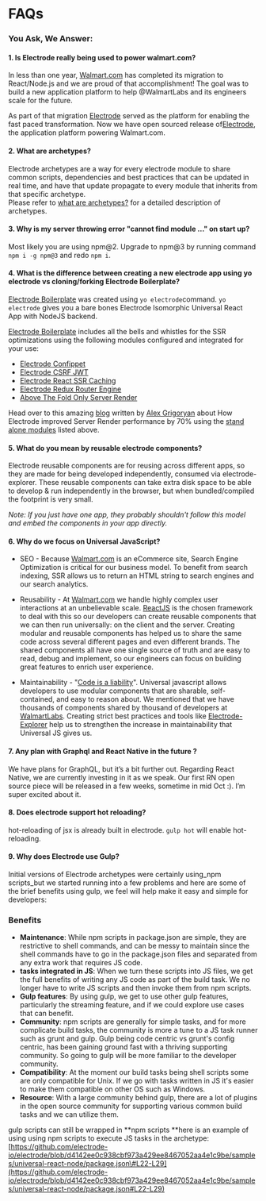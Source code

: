 # FAQs

### You Ask, We Answer:

#### 1. Is Electrode really being used to power walmart.com?

In less than one year, [Walmart.com](http://walmart.com/) has completed its migration to React/Node.js and we are proud of that accomplishment! The goal was to build a new application platform to help @WalmartLabs and its engineers scale for the future.

As part of that migration [Electrode](http://www.electrode.io/) served as the platform for enabling the fast paced transformation. Now we have open sourced release of[Electrode](http://www.electrode.io/), the application platform powering Walmart.com.

#### 2. What are archetypes?

Electrode archetypes are a way for every electrode module to share common scripts, dependencies and best practices that can be updated in real time, and have that update propagate to every module that inherits from that specific archetype.  
Please refer to [what are archetypes?](http://www.electrode.io/docs/what_are_archetypes.html) for a detailed description of archetypes.

#### 3. Why is my server throwing error "cannot find module ..." on start up?

Most likely you are using npm@2. Upgrade to npm@3 by running command `npm i -g npm@3` and redo `npm i`.

#### 4. What is the difference between creating a new electrode app using yo electrode vs cloning/forking Electrode Boilerplate?

[Electrode Boilerplate](https://github.com/electrode-io/electrode#boilerplate-universal-react-node) was created using `yo electrode`command. `yo electrode` gives you a bare bones Electrode Isomorphic Universal React App with NodeJS backend.

[Electrode Boilerplate](https://github.com/electrode-io/electrode#boilerplate-universal-react-node) includes all the bells and whistles for the SSR optimizations using the following modules configured and integrated for your use:

* [Electrode Confippet](https://github.com/electrode-io/electrode-confippet)
* [Electrode CSRF JWT](https://github.com/electrode-io/electrode-csrf-jwt)
* [Electrode React SSR Caching](https://github.com/electrode-io/electrode-react-ssr-caching)
* [Electrode Redux Router Engine](https://github.com/electrode-io/electrode-redux-router-engine)
* [Above The Fold Only Server Render](https://github.com/electrode-io/above-the-fold-only-server-render)

Head over to this amazing [blog](https://medium.com/walmartlabs/using-electrode-to-improve-react-server-side-render-performance-by-up-to-70-e43f9494eb8b#.9qjftiinq) written by [Alex Grigoryan](https://twitter.com/lexgrigoryan) about How Electrode improved Server Render performance by 70% using the [stand alone modules](http://www.electrode.io/docs/stand_alone_modules.html) listed above.

#### 5. What do you mean by reusable electrode components?

Electrode reusable components are for reusing across different apps, so they are made for being developed independently, consumed via electrode-explorer. These reusable components can take extra disk space to be able to develop & run independently in the browser, but when bundled/compiled the footprint is very small.

_Note: If you just have one app, they probably shouldn't follow this model and embed the components in your app directly._

#### 6. Why do we focus on Universal JavaScript?

* SEO - Because [Walmart.com](http://www.electrode.io/docs/www.walmart.com) is an eCommerce site, Search Engine Optimization is critical for our business model. To benefit from search indexing, SSR allows us to return an HTML string to search engines and our search analytics.

* Reusability - At [Walmart.com](http://www.electrode.io/docs/www.walmart.com) we handle highly complex user interactions at an unbelievable scale. [ReactJS](https://facebook.github.io/react/) is the chosen framework to deal with this so our developers can create reusable components that we can then run universally: on the client and the server. Creating modular and reusable components has helped us to share the same code across several different pages and even different brands. The shared components all have one single source of truth and are easy to read, debug and implement, so our engineers can focus on building great features to enrich user experience.

* Maintainability - "[Code is a liability](https://medium.com/capital-one-developers/why-everyone-is-talking-about-isomorphic-universal-javascript-and-why-it-matters-38c07c87905#.y7cy5jki3)". Universal javascript allows developers to use modular components that are sharable, self-contained, and easy to reason about. We mentioned that we have thousands of components shared by thousand of developers at [WalmartLabs](http://www.electrode.io/docs/www.walmartlabs.com). Creating strict best practices and tools like [Electrode-Explorer](http://www.electrode.io/docs/electrode_explorer) help us to strengthen the increase in maintainability that Universal JS gives us.

#### 7. Any plan with Graphql and React Native in the future ?

We have plans for GraphQL, but it’s a bit further out. Regarding React Native, we are currently investing in it as we speak. Our first RN open source piece will be released in a few weeks, sometime in mid Oct :\). I’m super excited about it.

#### 8. Does electrode support hot reloading?

hot-reloading of jsx is already built in electrode. `gulp hot` will enable hot-reloading.

#### 9. Why does Electrode use Gulp?

Initial versions of Electrode archetypes were certainly using\_npm scripts\_but we started running into a few problems and here are some of the brief benefits using gulp, we feel will help make it easy and simple for developers:

### Benefits

* **Maintenance**: While npm scripts in package.json are simple, they are restrictive to shell commands, and can be messy to maintain since the shell commands have to go in the package.json files and separated from any extra work that requires JS code.
* **tasks integrated in JS**: When we turn these scripts into JS files, we get the full benefits of writing any JS code as part of the build task. We no longer have to write JS scripts and then invoke them from npm scripts.
* **Gulp features**: By using gulp, we get to use other gulp features, particularly the streaming feature, and if we could explore use cases that can benefit.
* **Community**: npm scripts are generally for simple tasks, and for more complicate build tasks, the community is more a tune to a JS task runner such as grunt and gulp. Gulp being code centric vs grunt's config centric, has been gaining ground fast with a thriving supporting community. So going to gulp will be more familiar to the developer community.
* **Compatibility**: At the moment our build tasks being shell scripts some are only compatible for Unix. If we go with tasks written in JS it's easier to make them compatible on other OS such as Windows.
* **Resource**: With a large community behind gulp, there are a lot of plugins in the open source community for supporting various common build tasks and we can utilize them.

gulp scripts can still be wrapped in **npm scripts **here is an example of using using npm scripts to execute JS tasks in the archetype: [https://github.com/electrode-io/electrode/blob/d4142ee0c938cbf973a429ee8467052aa4e1c9be/samples/universal-react-node/package.json\#L22-L29](https://github.com/electrode-io/electrode/blob/d4142ee0c938cbf973a429ee8467052aa4e1c9be/samples/universal-react-node/package.json#L22-L29)


